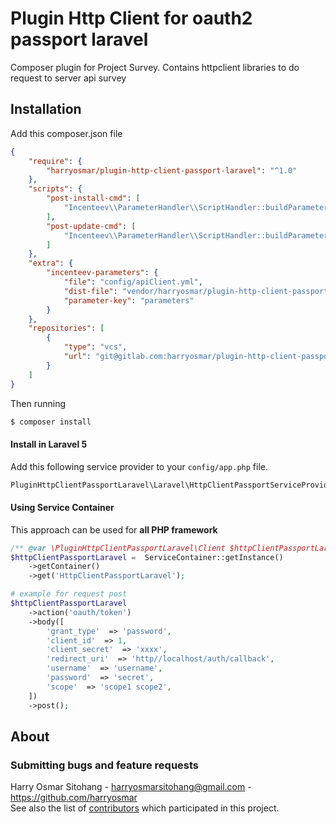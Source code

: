 # Plugin Http Client for oauth2 passport laravel
Composer plugin for Project Survey. Contains httpclient libraries to do request to server api survey

## Installation

Add this composer.json file

```json
{
    "require": {
        "harryosmar/plugin-http-client-passport-laravel": "^1.0"
    },
    "scripts": {
        "post-install-cmd": [
            "Incenteev\\ParameterHandler\\ScriptHandler::buildParameters"
        ],
        "post-update-cmd": [
            "Incenteev\\ParameterHandler\\ScriptHandler::buildParameters"
        ]
    },
    "extra": {
        "incenteev-parameters": {
            "file": "config/apiClient.yml",
            "dist-file": "vendor/harryosmar/plugin-http-client-passport-laravel/config/apiClient.yml.dist",
            "parameter-key": "parameters"
        }
    },
    "repositories": [
        {
            "type": "vcs",
            "url": "git@gitlab.com:harryosmar/plugin-http-client-passport-laravel.git"
        }
    ]
}
```

Then running
```bash
$ composer install
```

#### Install in Laravel 5
Add this following service provider to your `config/app.php` file.
```php
PluginHttpClientPassportLaravel\Laravel\HttpClientPassportServiceProvider
```

#### Using Service Container
This approach can be used for **all PHP framework**
```php
/** @var \PluginHttpClientPassportLaravel\Client $httpClientPassportLaravel */
$httpClientPassportLaravel =  ServiceContainer::getInstance()
    ->getContainer()
    ->get('HttpClientPassportLaravel');

# example for request post
$httpClientPassportLaravel
    ->action('oauth/token')
    ->body([
        'grant_type'  => 'password',
        'client_id'  => 1,
        'client_secret'  => 'xxxx',
        'redirect_uri'  => 'http//localhost/auth/callback',
        'username'  => 'username',
        'password'  => 'secret',
        'scope'  => 'scope1 scope2',
    ])
    ->post();
```

## About


### Submitting bugs and feature requests
Harry Osmar Sitohang - <harryosmarsitohang@gmail.com> - <https://github.com/harryosmar><br />
See also the list of [contributors](https://github.com/harryosmar/plugin-http-client-passport-laravel/contributors) which participated in this project.
